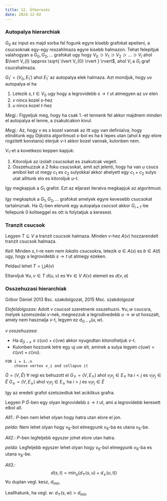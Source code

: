 ```yaml
---
title: 12. Útkeresés
date: 2024-12-02
---
```

###  Autopalya hierarchiak
$G_{0}$ az input es majd sorba fel fogunk egyre kisebb grafokat epeiteni, a csucsoknak egy-egy reszahlmaza egyre kisebb halmazon. Tehat felepitjuk valahogyan a  $G_{0}, G_{2}, \dots$ grafokat ugy hogy $V_{0} \supset V_{1}\supset V_{2}\supset \dots\supset V_{l}$ ahol $\lvert V_{l} \approx \sqrt{ \lvert V_{0} \rvert } \rvert$, ahol $V_{i}$ a $G_{i}$ graf csucshalmaza.

$G_{1}' = (V_{0}, E_{1}')$ ahol $E_{1}'$ az autopalya elek halmaza.
Azt mondjuk, hogy $uv$ autopalya el ha
1. Letezik $s, t \in V_{0}$ ugy hogy a legrovidebb $s \to t$ ut atmegyen az $uv$ elen
2. $v$ nincs kozel $s$-hez
3. $u$ nincs kozel $t$-hez

*Megj.:* Figyeljuk meg, hogy ha csak 1.-et tennenk fel akkor majdnem minden el autopalya el lenne, a zsakutcakon kivul.

*Megj.:* Az, hogy $v$ es $s$ kozel vannak az itt ugy van definialva, hogy elinditunk egy Dijkstra algoritmust $s$-bol es ha $k$ lepes utan (ahol $k$ egy elore rogzitett konstans) elerjuk $v$-t akkor kozel vannak, kulonben nem.


$V_{1}$-et a kovetkezo keppen kapjuk:
1. Kitoroljuk az izolalt csucsokat es zsakutcak vegeit.
2. Osszehuzzuk a $2$ foku csucsokat, amit azt jelenti, hogy ha van $u$ csucs amibol ket ut megy $c_{1}$ es $c_{2}$ sulyokkal akkor ahelyett egy $c_{1} + c_{2}$ sulyo utat allitunk elo es kitoroljuk $u$-t.

Igy megkapjuk a $G_{1}$ grafot. Ezt az eljarast iteralva megkapjuk az algoritmust.

Igy megkaptuk a $G_{1}, G_{2}, \dots$ grafokat amelyek egyre kevesebb csucsokat tartalmznak. Ha $G_{i}$-ben elerunk egy autopalya csocsot akkor $G_{i+1}$-be fellepunk $0$ koltseggel es ott is folytatjuk a keresest.


### Tranzit csucsok
 Legyen $T \subseteq V$ a tranzit csucsok halmaza. Minden $v$-hez $A(v)$ hozzarendelt tranzit csucsok halmaza.

*Kell:* Minden $s, t$-re nem nem *lokalis* csucsokra, letezik $a \in A(s)$ es $b \in A(t)$ ugy, hogy a legrovidebb $s \to t$ ut atmegy ezeken.

Peldaul lehet $T = \bigcup A(v)$

Eltaroljuk $\forall u, v \in T$ $d(u,v)$ es $\forall v \in V$ $A(v)$ elemeit es $d(v, a)$


### Osszehuzasi hierarchiak
Góbor Dániel 2013 Bsc. szakdolgozat, 2015 Msc. szakdolgozat

*Elofeldolgozas:* Adott $v$ csucsot szeretnenk osszehuzni. $\forall u, w$ csucsra, melyek szomszedai $v$-nek, megnezzuk a legrodivedebb $u \to w$ ut hosszatt, amely nem hasznalja $v$-t, legyen ez $d_{G - v}(u, w)$.

*$v$ osszehuzasa:*
- Ha $d_{G-v} \leq c(uv) + c(vw)$ akkor nyugodtan kitorolhetjuk $v$-t.
- Kulonben hozzunk letre egy uj $uw$ elt, aminek a sulya legyen $c(uw) = c(uv) + c(vu)$.

```
FOR i = 1..n
	choose vertex v_i and collapse it
```

$\tilde{G} = (V, \tilde{E})$ $\forall$ regi es behuzott el
$G_{\uparrow} = (V, E_{\uparrow})$ ahol $v_{i}v_{j} \in E_{\uparrow}$ ha $i < j$ es $v_{i}v_{j} \in \tilde{E}$
$G_{\downarrow} = (V, E_{\downarrow})$ ahol $v_{i}v_{j} \in E_{\downarrow}$ ha $i > j$ es $v_{i}v_{j} \in \tilde{E}$

Igy az eredeti grafot szetszedtuk ket aciklikus grafra.

Legyen $P$ $\tilde{G}$-ben egy olyan legrovidebb $s \to t$ ut, ami a legrovidebb keresett elbol all.

*All1.:* $P$-ben nem lehet olyan hogy hatra utan elore el jon.

*pelda:* Nem lehet olyan hogy $v_{8}$-bol elmegyunk $v_{6}$-ba es utana $v_{9}$-be.

*All2.:* $P$-ben legfeljebb egyszer johet elore utan hatra.

*pelda:* Legfeljebb egyszer lehet olyan hogy $v_{6}$-bol elmegyunk $v_{9}$-ba es utana $v_{8}$-be.

*All3.:*
$$
d(s,t) = \min_{u}(d_{\uparrow}(s, u) + d_{\downarrow}(u, t))
$$
$\forall u$ duplan vegl. kesz, $d_{\min}$

Leallhatunk, ha vegl. $w$: $d_{\uparrow}(s, w) > d_{\min}$




